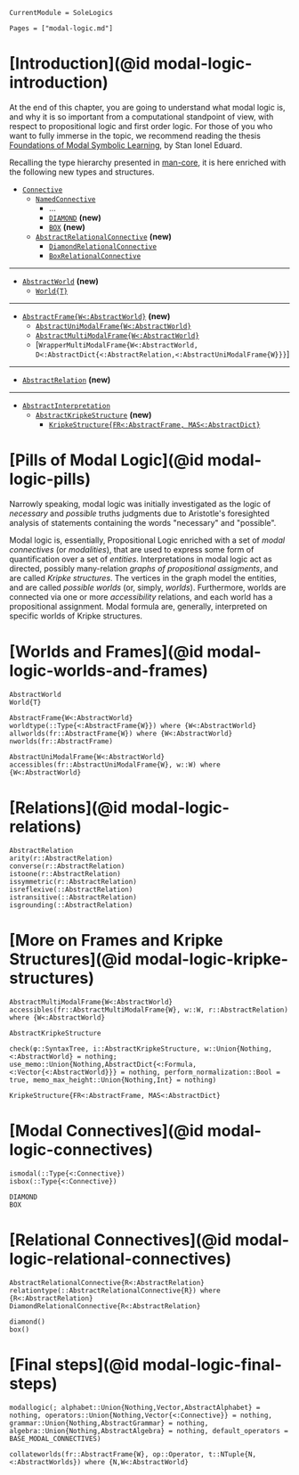 ```@meta
CurrentModule = SoleLogics
```

```@contents
Pages = ["modal-logic.md"]
```
# [Introduction](@id modal-logic-introduction)
At the end of this chapter, you are going to understand what modal logic is, and why it is so important from a computational standpoint of view, with respect to propositional logic and first order logic. For those of you who want to fully immerse in the topic, we recommend reading the thesis [Foundations of Modal Symbolic Learning](https://eduardstan.github.io/assets/pdf/publications/theses/phd_thesis2023.pdf), by Stan Ionel Eduard. 

Recalling the type hierarchy presented in [man-core](@ref), it is here enriched with the following new types and structures.

- [`Connective`](@ref)
    - [`NamedConnective`](@ref)
        - ...
        - [`DIAMOND`](@ref) **(new)**
        - [`BOX`](@ref) **(new)**
    - [`AbstractRelationalConnective`](@ref) **(new)**
        - [`DiamondRelationalConnective`](@ref)
        - [`BoxRelationalConnective`](@ref)
---

- [`AbstractWorld`](@ref) **(new)**
    - [`World{T}`](@ref)

---

- [`AbstractFrame{W<:AbstractWorld}`](@ref) **(new)**
    - [`AbstractUniModalFrame{W<:AbstractWorld}`](@ref)
    - [`AbstractMultiModalFrame{W<:AbstractWorld}`](@ref)
    - [`WrapperMultiModalFrame{W<:AbstractWorld, D<:AbstractDict{<:AbstractRelation,<:AbstractUniModalFrame{W}}}`]

---

- [`AbstractRelation`](@ref) **(new)**

---

- [`AbstractInterpretation`](@ref)
    - [`AbstractKripkeStructure`](@ref) **(new)**
        - [`KripkeStructure{FR<:AbstractFrame, MAS<:AbstractDict}`](@ref)

# [Pills of Modal Logic](@id modal-logic-pills)
Narrowly speaking, modal logic was initially investigated as the logic of *necessary* and *possible* truths judgments due to Aristotle's foresighted analysis of statements containing the words "necessary" and "possible".

Modal logic is, essentially, Propositional Logic enriched with a set of *modal connectives* (or *modalities*),
that are used to express some form of quantification over a set of *entities*. Interpretations in modal logic act as directed, possibly many-relation *graphs of propositional assigments*, and are called *Kripke structures*. The vertices in the graph model the entities, and are called *possible worlds* (or, simply, *worlds*). Furthermore, worlds are connected via one or more *accessibility* relations, and each world has a propositional assignment. Modal formula are, generally, interpreted on specific worlds of Kripke structures.

<!--
TODO: by Mauro, I don't know how much deeper we want to go here.
Modal Logic allows us to characterize the validity of arguments with *modal* premises and conclusions. The well-formed formulas of *Propositional Modal Logic* are generated by the following grammar etc...

This logic is archetypal for modal logics with of time and/or space. For example, ...
-->

# [Worlds and Frames](@id modal-logic-worlds-and-frames)

```@docs
AbstractWorld
World{T}
```

```@docs
AbstractFrame{W<:AbstractWorld}
worldtype(::Type{<:AbstractFrame{W}}) where {W<:AbstractWorld}
allworlds(fr::AbstractFrame{W}) where {W<:AbstractWorld}
nworlds(fr::AbstractFrame)

AbstractUniModalFrame{W<:AbstractWorld}
accessibles(fr::AbstractUniModalFrame{W}, w::W) where {W<:AbstractWorld}
```

# [Relations](@id modal-logic-relations)

```@docs
AbstractRelation
arity(r::AbstractRelation)
converse(r::AbstractRelation)
istoone(r::AbstractRelation)
issymmetric(r::AbstractRelation)
isreflexive(::AbstractRelation)
istransitive(::AbstractRelation)
isgrounding(::AbstractRelation)
```

# [More on Frames and Kripke Structures](@id modal-logic-kripke-structures)

```@docs
AbstractMultiModalFrame{W<:AbstractWorld}
accessibles(fr::AbstractMultiModalFrame{W}, w::W, r::AbstractRelation) where {W<:AbstractWorld}
```

```@docs
AbstractKripkeStructure

check(φ::SyntaxTree, i::AbstractKripkeStructure, w::Union{Nothing,<:AbstractWorld} = nothing; use_memo::Union{Nothing,AbstractDict{<:Formula,<:Vector{<:AbstractWorld}}} = nothing, perform_normalization::Bool = true, memo_max_height::Union{Nothing,Int} = nothing)

KripkeStructure{FR<:AbstractFrame, MAS<:AbstractDict}
```

# [Modal Connectives](@id modal-logic-connectives)

```@docs
ismodal(::Type{<:Connective})
isbox(::Type{<:Connective})
```

```@docs
DIAMOND
BOX
```

# [Relational Connectives](@id modal-logic-relational-connectives)

```@docs
AbstractRelationalConnective{R<:AbstractRelation}
relationtype(::AbstractRelationalConnective{R}) where {R<:AbstractRelation}
DiamondRelationalConnective{R<:AbstractRelation}

diamond()
box()
```

# [Final steps](@id modal-logic-final-steps)

```@docs
modallogic(; alphabet::Union{Nothing,Vector,AbstractAlphabet} = nothing, operators::Union{Nothing,Vector{<:Connective}} = nothing, grammar::Union{Nothing,AbstractGrammar} = nothing, algebra::Union{Nothing,AbstractAlgebra} = nothing, default_operators = BASE_MODAL_CONNECTIVES)

collateworlds(fr::AbstractFrame{W}, op::Operator, t::NTuple{N,<:AbstractWorlds}) where {N,W<:AbstractWorld}
```

